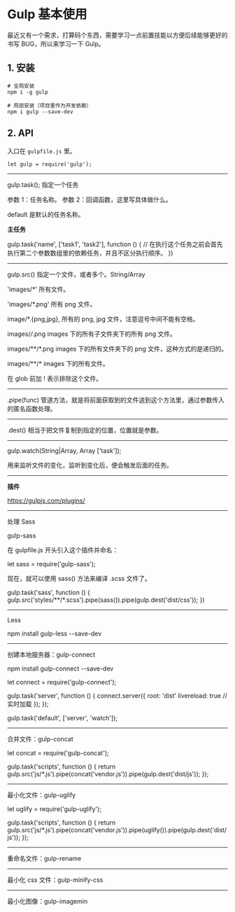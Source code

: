 # Gulp 基本使用

最近又有一个需求，打算码个东西，需要学习一点前置技能以方便后续能够更好的书写 BUG，所以来学习一下 Gulp。

## 1. 安装

```
# 全局安装
npm i -g gulp

# 局部安装（项目里作为开发依赖）
npm i gulp --save-dev
```

## 2. API

入口在 `gulpfile.js` 里。

```
let gulp = require('gulp');
```

---

gulp.task();  指定一个任务

参数 1：任务名称。
参数 2：回调函数，这里写具体做什么。

default 是默认的任务名称。

**主任务**

gulp.task('name', ['task1', 'task2'], function () {
    // 在执行这个任务之前会首先执行第二个参数数组里的依赖任务，并且不区分执行顺序。
})

---

gulp.src() 指定一个文件，或者多个。String/Array

'images/*' 所有文件。

'images/*.png' 所有 png 文件。

image/*.{png,jpg}, 所有的 png, jpg 文件，注意逗号中间不能有空格。

images/*/*.png images 下的所有子文件夹下的所有 png 文件。

images/**/*.png images 下的所有文件夹下的 png 文件，这种方式的是递归的。

images/**/* images 下的所有文件。

在 glob 前加 ! 表示排除这个文件。

---

.pipe(func) 管道方法，就是将前面获取到的文件送到这个方法里，通过参数传入的匿名函数处理。

---

.dest() 相当于把文件复制到指定的位置，位置就是参数。

---

gulp.watch(String|Array, Array ['task']);

用来监听文件的变化，监听到变化后，便会触发后面的任务。

---

**插件**

https://gulpjs.com/plugins/

---

处理 Sass 

gulp-sass

在 gulpfile.js 开头引入这个插件并命名：

let sass = require('gulp-sass');

现在，就可以使用 sass() 方法来编译 .scss 文件了。

gulp.task('sass', function () {
    gulp.src('styles/**/*.scss').pipe(sass()).pipe(gulp.dest('dist/css'));
})

---

Less

npm install gulp-less --save-dev

---

创建本地服务器：gulp-connect

npm install gulp-connect --save-dev

let connect = require('gulp-connect');

gulp.task('server', function () {
    connect.server({
        root: 'dist'
        livereload: true  // 实时加载
    });
});

gulp.task('default', ['server', 'watch']);

---

合并文件：gulp-concat

let concat = require('gulp-concat');

gulp.task('scripts', function () {
    return gulp.src('js/*.js').pipe(concat('vendor.js')).pipe(gulp.dest('dist/js'));
});

---

最小化文件：gulp-uglify

let uglify = require('gulp-uglify');

gulp.task('scripts', function () {
    return gulp.src('js/*.js').pipe(concat('vendor.js')).pipe(uglify()).pipe(gulp.dest('dist/js'));
});

---

重命名文件：gulp-rename

---

最小化 css 文件：gulp-minify-css

---

最小化图像：gulp-imagemin


